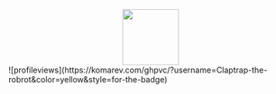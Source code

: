 <div id="header" align="center">
  <img src="https://64.media.tumblr.com/95c965a37d17852255d1381f99559dc8/tumblr_nwh316eI561sa67qgo1_500.gifv" width="100"/>
</div>
![profileviews](https://komarev.com/ghpvc/?username=Claptrap-the-robrot&color=yellow&style=for-the-badge)
